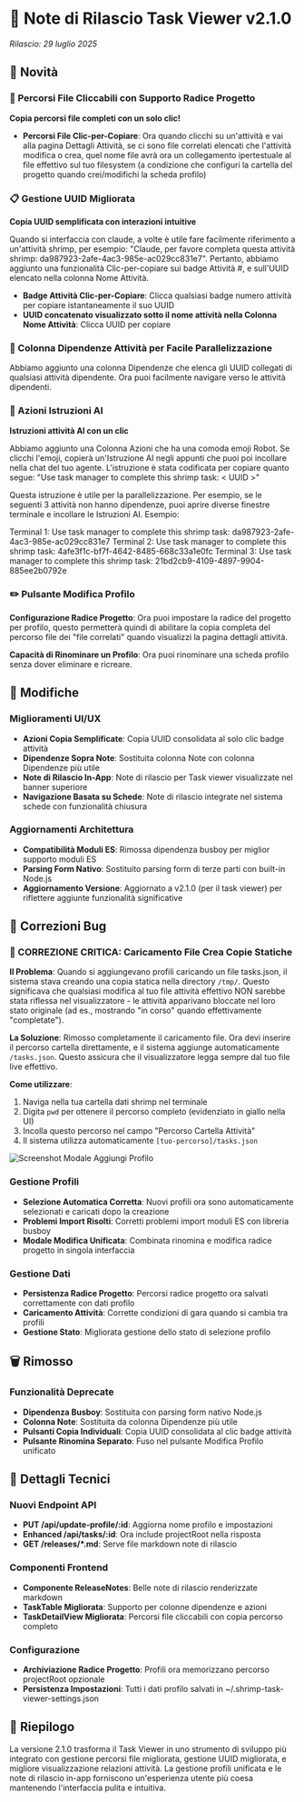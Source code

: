 # 🚀 Note di Rilascio Task Viewer v2.1.0

*Rilascio: 29 luglio 2025*

## 🎉 Novità

### 🔗 Percorsi File Cliccabili con Supporto Radice Progetto
**Copia percorsi file completi con un solo clic!**

- **Percorsi File Clic-per-Copiare**: Ora quando clicchi su un'attività e vai alla pagina Dettagli Attività, se ci sono file correlati elencati che l'attività modifica o crea, quel nome file avrà ora un collegamento ipertestuale al file effettivo sul tuo filesystem (a condizione che configuri la cartella del progetto quando crei/modifichi la scheda profilo)

### 📋 Gestione UUID Migliorata
**Copia UUID semplificata con interazioni intuitive**

Quando si interfaccia con claude, a volte è utile fare facilmente riferimento a un'attività shrimp, per esempio:
"Claude, per favore completa questa attività shrimp: da987923-2afe-4ac3-985e-ac029cc831e7". Pertanto, abbiamo aggiunto una funzionalità Clic-per-copiare sui badge Attività #, e sull'UUID elencato nella colonna Nome Attività.

- **Badge Attività Clic-per-Copiare**: Clicca qualsiasi badge numero attività per copiare istantaneamente il suo UUID
- **UUID concatenato visualizzato sotto il nome attività nella Colonna Nome Attività**: Clicca UUID per copiare

### 🔄 Colonna Dipendenze Attività per Facile Parallelizzazione

Abbiamo aggiunto una colonna Dipendenze che elenca gli UUID collegati di qualsiasi attività dipendente. Ora puoi facilmente navigare verso le attività dipendenti.

### 🤖 Azioni Istruzioni AI
**Istruzioni attività AI con un clic**

Abbiamo aggiunto una Colonna Azioni che ha una comoda emoji Robot. Se clicchi l'emoji, copierà un'Istruzione AI negli appunti che puoi poi incollare nella chat del tuo agente. L'istruzione è stata codificata per copiare quanto segue: "Use task manager to complete this shrimp task: < UUID >" 

Questa istruzione è utile per la parallelizzazione. Per esempio, se le seguenti 3 attività non hanno dipendenze, puoi aprire diverse finestre terminale e incollare le Istruzioni AI. Esempio:

Terminal 1: Use task manager to complete this shrimp task: da987923-2afe-4ac3-985e-ac029cc831e7
Terminal 2: Use task manager to complete this shrimp task: 4afe3f1c-bf7f-4642-8485-668c33a1e0fc
Terminal 3: Use task manager to complete this shrimp task: 21bd2cb9-4109-4897-9904-885ee2b0792e

### ✏️ Pulsante Modifica Profilo

**Configurazione Radice Progetto**: Ora puoi impostare la radice del progetto per profilo, questo permetterà quindi di abilitare la copia completa del percorso file dei "file correlati" quando visualizzi la pagina dettagli attività.

**Capacità di Rinominare un Profilo**: Ora puoi rinominare una scheda profilo senza dover eliminare e ricreare.

## 🔄 Modifiche

### Miglioramenti UI/UX
- **Azioni Copia Semplificate**: Copia UUID consolidata al solo clic badge attività
- **Dipendenze Sopra Note**: Sostituita colonna Note con colonna Dipendenze più utile
- **Note di Rilascio In-App**: Note di rilascio per Task viewer visualizzate nel banner superiore
- **Navigazione Basata su Schede**: Note di rilascio integrate nel sistema schede con funzionalità chiusura

### Aggiornamenti Architettura
- **Compatibilità Moduli ES**: Rimossa dipendenza busboy per miglior supporto moduli ES
- **Parsing Form Nativo**: Sostituito parsing form di terze parti con built-in Node.js
- **Aggiornamento Versione**: Aggiornato a v2.1.0 (per il task viewer) per riflettere aggiunte funzionalità significative

## 🐛 Correzioni Bug

### 🚨 CORREZIONE CRITICA: Caricamento File Crea Copie Statiche
**Il Problema**: Quando si aggiungevano profili caricando un file tasks.json, il sistema stava creando una copia statica nella directory `/tmp/`. Questo significava che qualsiasi modifica al tuo file attività effettivo NON sarebbe stata riflessa nel visualizzatore - le attività apparivano bloccate nel loro stato originale (ad es., mostrando "in corso" quando effettivamente "completate").

**La Soluzione**: Rimosso completamente il caricamento file. Ora devi inserire il percorso cartella direttamente, e il sistema aggiunge automaticamente `/tasks.json`. Questo assicura che il visualizzatore legga sempre dal tuo file live effettivo.

**Come utilizzare**: 
1. Naviga nella tua cartella dati shrimp nel terminale
2. Digita `pwd` per ottenere il percorso completo (evidenziato in giallo nella UI)
3. Incolla questo percorso nel campo "Percorso Cartella Attività"
4. Il sistema utilizza automaticamente `[tuo-percorso]/tasks.json`

![Screenshot Modale Aggiungi Profilo](/releases/add-profile-modal.png)

### Gestione Profili
- **Selezione Automatica Corretta**: Nuovi profili ora sono automaticamente selezionati e caricati dopo la creazione
- **Problemi Import Risolti**: Corretti problemi import moduli ES con libreria busboy
- **Modale Modifica Unificata**: Combinata rinomina e modifica radice progetto in singola interfaccia

### Gestione Dati
- **Persistenza Radice Progetto**: Percorsi radice progetto ora salvati correttamente con dati profilo
- **Caricamento Attività**: Corrette condizioni di gara quando si cambia tra profili
- **Gestione Stato**: Migliorata gestione dello stato di selezione profilo

## 🗑️ Rimosso

### Funzionalità Deprecate
- **Dipendenza Busboy**: Sostituita con parsing form nativo Node.js
- **Colonna Note**: Sostituita da colonna Dipendenze più utile
- **Pulsanti Copia Individuali**: Copia UUID consolidata al clic badge attività
- **Pulsante Rinomina Separato**: Fuso nel pulsante Modifica Profilo unificato

## 📝 Dettagli Tecnici

### Nuovi Endpoint API
- **PUT /api/update-profile/:id**: Aggiorna nome profilo e impostazioni
- **Enhanced /api/tasks/:id**: Ora include projectRoot nella risposta
- **GET /releases/*.md**: Serve file markdown note di rilascio

### Componenti Frontend
- **Componente ReleaseNotes**: Belle note di rilascio renderizzate markdown
- **TaskTable Migliorata**: Supporto per colonne dipendenze e azioni
- **TaskDetailView Migliorata**: Percorsi file cliccabili con copia percorso completo

### Configurazione
- **Archiviazione Radice Progetto**: Profili ora memorizzano percorso projectRoot opzionale
- **Persistenza Impostazioni**: Tutti i dati profilo salvati in ~/.shrimp-task-viewer-settings.json

## 🎯 Riepilogo

La versione 2.1.0 trasforma il Task Viewer in uno strumento di sviluppo più integrato con gestione percorsi file migliorata, gestione UUID migliorata, e migliore visualizzazione relazioni attività. La gestione profili unificata e le note di rilascio in-app forniscono un'esperienza utente più coesa mantenendo l'interfaccia pulita e intuitiva.